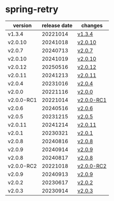 # spring-retry	


|version|release date|changes|
|---|---|---|
|v1.3.4|20221014|[v1.3.4](./v1.3.4-20221014.md)|
|v2.0.10|20241018|[v2.0.10](./v2.0.10-20241018.md)|
|v2.0.7|20240713|[v2.0.7](./v2.0.7-20240713.md)|
|v2.0.10|20241019|[v2.0.10](./v2.0.10-20241019.md)|
|v2.0.12|20250516|[v2.0.12](./v2.0.12-20250516.md)|
|v2.0.11|20241213|[v2.0.11](./v2.0.11-20241213.md)|
|v2.0.4|20231016|[v2.0.4](./v2.0.4-20231016.md)|
|v2.0.0|20221116|[v2.0.0](./v2.0.0-20221116.md)|
|v2.0.0-RC1|20221014|[v2.0.0-RC1](./v2.0.0-RC1-20221014.md)|
|v2.0.6|20240516|[v2.0.6](./v2.0.6-20240516.md)|
|v2.0.5|20231215|[v2.0.5](./v2.0.5-20231215.md)|
|v2.0.11|20241214|[v2.0.11](./v2.0.11-20241214.md)|
|v2.0.1|20230321|[v2.0.1](./v2.0.1-20230321.md)|
|v2.0.8|20240816|[v2.0.8](./v2.0.8-20240816.md)|
|v2.0.9|20240914|[v2.0.9](./v2.0.9-20240914.md)|
|v2.0.8|20240817|[v2.0.8](./v2.0.8-20240817.md)|
|v2.0.0-RC2|20221018|[v2.0.0-RC2](./v2.0.0-RC2-20221018.md)|
|v2.0.9|20240913|[v2.0.9](./v2.0.9-20240913.md)|
|v2.0.2|20230617|[v2.0.2](./v2.0.2-20230617.md)|
|v2.0.3|20230914|[v2.0.3](./v2.0.3-20230914.md)|
